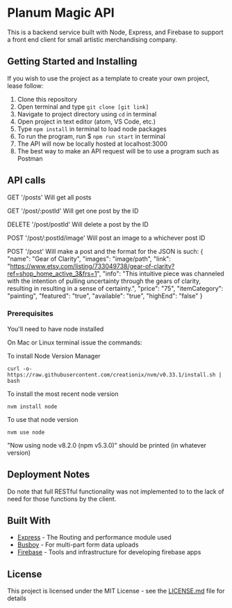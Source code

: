 # Planum Magic API

This is a backend service built with Node, Express, and Firebase to support a front end client for small artistic merchandising company.

## Getting Started and Installing

If you wish to use the project as a template to create your own project, lease follow:
1. Clone this repository
2. Open terminal and type `git clone [git link]`
3. Navigate to project directory using `cd` in terminal
4. Open project in text editor (atom, VS Code, etc.)
5. Type `npm install` in terminal to load node packages
10. To run the program, run $ `npm run start` in terminal
11. The API will now be locally hosted at localhost:3000
12. The best way to make an API request will be to use a program such as Postman

## API calls

GET '/posts'
Will get all posts

GET '/post/:postId'
Will get one post by the ID


DELETE '/post/postId'
Will delete a post by the ID

POST '/post/:postId/image'
Will post an image to a whichever post ID

POST '/post'
Will make a post and the format for the JSON is such:
{
  "name": "Gear of Clarity",
  "images": "image/path",
  "link": "https://www.etsy.com/listing/733049738/gear-of-clarity?ref=shop_home_active_3&frs=1",
  "info": "This intuitive piece was channeled with the intention of pulling uncertainty through the gears of clarity, resulting in resulting in a sense of certainty.",
  "price": "75",
  "itemCategory": "painting",
  "featured": "true",
  "available": "true",
  "highEnd": "false"
}


### Prerequisites

You'll need to have node installed

On Mac or Linux terminal issue the commands:

To install Node Version Manager
```
curl -o- https://raw.githubusercontent.com/creationix/nvm/v0.33.1/install.sh | bash
```

To install the most recent node version
```
nvm install node
```

To use that node version
```
nvm use node
```
"Now using node v8.2.0 (npm v5.3.0)" should be printed (in whatever version)


## Deployment Notes

Do note that full RESTful functionality was not implemented to to the lack of need for those functions by the client.

## Built With

* [Express](https://github.com/expressjs/express) - The Routing and performance module used
* [Busboy](https://www.npmjs.com/package/busboy) - For multi-part form data uploads
* [Firebase](https://www.npmjs.com/package/firebase) - Tools and infrastructure for developing firebase apps

## License

This project is licensed under the MIT License - see the [LICENSE.md](LICENSE.md) file for details

